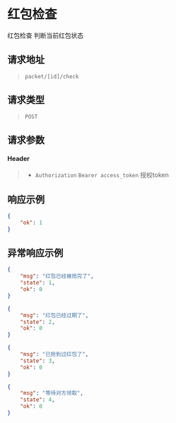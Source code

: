# 红包检查

红包检查 判断当前红包状态

## 请求地址

> `packet/[id]/check`

## 请求类型

> `POST`

## 请求参数

#### Header

> - `Authorization` `Bearer access_token` 授权token

## 响应示例

```json
{
    "ok": 1
}
```

## 异常响应示例

```json
{
    "msg": "红包已经被抢完了",
    "state": 1,
    "ok": 0
}
```

```json
{
    "msg": "红包已经过期了",
    "state": 2,
    "ok": 0
}
```

```json
{
    "msg": "已抢到过红包了",
    "state": 3,
    "ok": 0
}
```

```json
{
    "msg": "等待对方领取",
    "state": 4,
    "ok": 0
}
```
